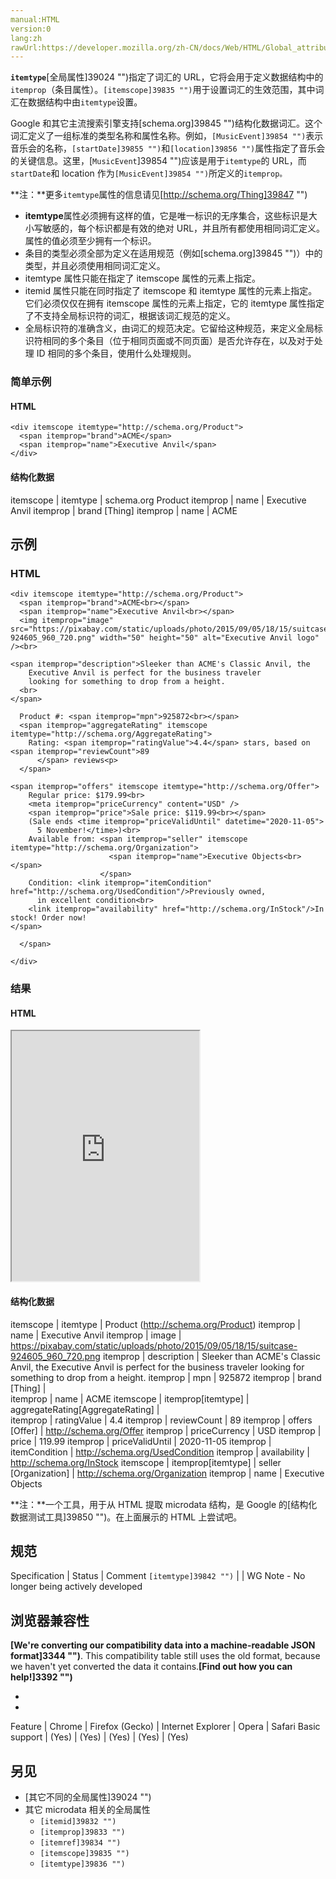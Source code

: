 ```yaml
---
manual:HTML
version:0
lang:zh
rawUrl:https://developer.mozilla.org/zh-CN/docs/Web/HTML/Global_attributes/itemtype
---
```






**`itemtype`**[全局属性]39024 "")指定了词汇的 URL，它将会用于定义数据结构中的`itemprop`（条目属性）。`[itemscope]39835 "")`用于设置词汇的生效范围，其中词汇在数据结构中由`itemtype`设置。



Google 和其它主流搜索引擎支持[schema.org]39845 "")结构化数据词汇。这个词汇定义了一组标准的类型名称和属性名称。例如，`[MusicEvent]39854 "")`表示音乐会的名称，`[startDate]39855 "")`和`[location]39856 "")`属性指定了音乐会的关键信息。这里，[`MusicEvent`]39854 "")应该是用于`itemtype`的 URL，而`startDate`和 location 作为`[MusicEvent]39854 "")`所定义的`itemprop。`



**注：**更多`itemtype`属性的信息请见[http://schema.org/Thing]39847 "")



* **itemtype**属性必须拥有这样的值，它是唯一标识的无序集合，这些标识是大小写敏感的，每个标识都是有效的绝对 URL，并且所有都使用相同词汇定义。属性的值必须至少拥有一个标识。
* 条目的类型必须全部为定义在适用规范（例如[schema.org]39845 "")）中的类型，并且必须使用相同词汇定义。
* itemtype 属性只能在指定了 itemscope 属性的元素上指定。
* itemid 属性只能在同时指定了 itemscope 和 itemtype 属性的元素上指定。它们必须仅仅在拥有 itemscope 属性的元素上指定，它的 itemtype 属性指定了不支持全局标识符的词汇，根据该词汇规范的定义。
* 全局标识符的准确含义，由词汇的规范决定。它留给这种规范，来定义全局标识符相同的多个条目（位于相同页面或不同页面）是否允许存在，以及对于处理 ID 相同的多个条目，使用什么处理规则。

### 简单示例<a name="简单示例"></a>

#### HTML<a name="HTML"></a>

```
<div itemscope itemtype="http://schema.org/Product">
  <span itemprop="brand">ACME</span>
  <span itemprop="name">Executive Anvil</span>
</div>
```

#### 结构化数据<a name="结构化数据"></a>

itemscope | itemtype | schema.org Product 
itemprop | name | Executive Anvil 
itemprop | brand [Thing] 
itemprop | name | ACME 


## 示例<a name="示例"></a>

### HTML<a name="HTML_2"></a>

```
<div itemscope itemtype="http://schema.org/Product">
  <span itemprop="brand">ACME<br></span>
  <span itemprop="name">Executive Anvil<br></span>
  <img itemprop="image" src="https://pixabay.com/static/uploads/photo/2015/09/05/18/15/suitcase-924605_960_720.png" width="50" height="50" alt="Executive Anvil logo" /><br>
  
<span itemprop="description">Sleeker than ACME's Classic Anvil, the
    Executive Anvil is perfect for the business traveler
    looking for something to drop from a height.
  <br>
</span>

  Product #: <span itemprop="mpn">925872<br></span>
  <span itemprop="aggregateRating" itemscope itemtype="http://schema.org/AggregateRating">
    Rating: <span itemprop="ratingValue">4.4</span> stars, based on <span itemprop="reviewCount">89
      </span> reviews<p>
  </span>
  
<span itemprop="offers" itemscope itemtype="http://schema.org/Offer">
    Regular price: $179.99<br>
    <meta itemprop="priceCurrency" content="USD" />
    <span itemprop="price">Sale price: $119.99<br></span>
    (Sale ends <time itemprop="priceValidUntil" datetime="2020-11-05">
      5 November!</time>)<br>
    Available from: <span itemprop="seller" itemscope itemtype="http://schema.org/Organization">
                      <span itemprop="name">Executive Objects<br></span>
                    </span>
    Condition: <link itemprop="itemCondition" href="http://schema.org/UsedCondition"/>Previously owned,
      in excellent condition<br>
    <link itemprop="availability" href="http://schema.org/InStock"/>In stock! Order now!
</span>

  </span>

</div>
```

### 结果<a name="结果"></a>

#### HTML<a name="HTML_3"></a>


<iframe src='https://mdn.mozillademos.org/zh-CN/docs/Web/HTML/Global_attributes/itemtype$samples/HTML_2?revision=1269367' width='300' height='400'></iframe>



#### 结构化数据<a name="结构化数据_2"></a>

itemscope | itemtype | Product (http://schema.org/Product) 
itemprop | name | Executive Anvil 
itemprop | image | https://pixabay.com/static/uploads/photo/2015/09/05/18/15/suitcase-924605_960_720.png 
itemprop | description | Sleeker than ACME&#39;s Classic Anvil, the Executive Anvil is perfect for the business traveler looking for something to drop from a height. 
itemprop | mpn | 925872 
itemprop | brand [Thing] |  
itemprop | name | ACME 
itemscope | itemprop[itemtype] | aggregateRating[AggregateRating] |  
itemprop | ratingValue | 4.4 
itemprop | reviewCount | 89 
itemprop | offers [Offer] | http://schema.org/Offer 
itemprop | priceCurrency | USD 
itemprop | price | 119.99 
itemprop | priceValidUntil | 2020-11-05 
itemprop | itemCondition | http://schema.org/UsedCondition 
itemprop | availability | http://schema.org/InStock 
itemscope | itemprop[itemtype] | seller [Organization] | http://schema.org/Organization 
itemprop | name | Executive Objects 



**注：**一个工具，用于从 HTML 提取 microdata 结构，是 Google 的[结构化数据测试工具]39850 "")。在上面展示的 HTML 上尝试吧。



## 规范<a name="规范"></a>

Specification | Status | Comment 
`[itemtype]39842 "")` |  | WG Note - No longer being actively developed 


## 浏览器兼容性<a name="浏览器兼容性"></a>


**[We&#39;re converting our compatibility data into a machine-readable JSON format]3344 "")**. This compatibility table still uses the old format, because we haven&#39;t yet converted the data it contains.**[Find out how you can help!]3392 "")**


* 
* 

Feature | Chrome | Firefox (Gecko) | Internet Explorer | Opera | Safari 
Basic support | (Yes) | (Yes) | (Yes) | (Yes) | (Yes) 




## 另见<a name="另见"></a>

* [其它不同的全局属性]39024 "")
* 其它 microdata 相关的全局属性
	* `[itemid]39832 "")`
	* `[itemprop]39833 "")`
	* `[itemref]39834 "")`
	* `[itemscope]39835 "")`
	* `[itemtype]39836 "")`



